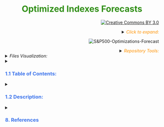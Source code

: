 <h1><div align="center"><font color= '#318f17'><b> Optimized Indexes Forecasts </b></font></div></h1>

<div align="right">

[![Creative Commons BY 3.0](https://img.shields.io/badge/License-CC%20BY%203.0-yellow.svg?style=square&logo=creative-commons&logoColor=white)](https://creativecommons.org/licenses/by/3.0/)

<Details> <Summary> <i> <font color= '#ff9100'> Click to expand: </font> </i>

![S&P500-Optimizations-Forecast](https://img.shields.io/badge/Author's_Contact-Financial_Eng._Esteban_Márquez-black?style=square&logo=github&logoColor=black) </Summary>

[![Website](https://img.shields.io/badge/Website-ffffff?style=square&logo=opera&logoColor=red)](https://estebanmqz.com) [![LinkedIn](https://img.shields.io/badge/LinkedIn-041a80?style=square&logo=linkedin&logoColor=white)](https://www.linkedin.com/in/esteban-m65381722210212839/) [![Portfolio](https://img.shields.io/badge/Github-Portfolio-010b38?style=square&logo=github&logoColor=black)](https://estebanmqz.github.io/Portfolio/) [![E-mail](https://img.shields.io/badge/Business-Mail-052ce6?style=square&logo=mail&logoColor=white)](mailto:esteban@esteban.com)</br>

![GitHub Logo](https://github.com/EstebanMqz.png?size=50) [![Github](https://img.shields.io/badge/Github-000000?style=square&logo=github&logoColor=white)](https://github.com/EstebanMqz)
</Details>

<Details> <Summary> <i> <font color= '#ff9100'> Repository Tools: </font> </i> </Summary>

###### Actions: [![Repo-Visualization-Badge](https://img.shields.io/badge/Action-Visualization-020521?style=square&logo=github&logoColor=white)](https://githubnext.com/projects/repo-visualization)
###### Main Text-Editor: [![VSCode-Badge](https://img.shields.io/badge/VSCode-007ACC?style=square&logo=visual-studio-code&logoColor=white)](https://code.visualstudio.com/)&nbsp;[![Jupyter-Badge](https://img.shields.io/badge/Jupyter-F37626?style=square&logo=Jupyter&logoColor=white)](https://jupyter.org/try)
###### Language: [![Python-Badge](https://img.shields.io/badge/Python-3776AB.svg?style=square&logo=Python&logoColor=green)](https://www.python.org)[![Markdown-Badge](https://img.shields.io/badge/Markdown-000000.svg?style=square&logo=Markdown&logoColor=white)](https://www.markdownguide.org)[![yaml-Badge](https://img.shields.io/badge/YAML-000000?style=square&logo=yaml&logoColor=red)](https://yaml.org)  
###### Libraries: [![Numpy-Badge](https://img.shields.io/badge/Numpy-013243?style=square&logo=numpy&logoColor=white)](https://numpy.org)  [![Pandas-Badge](https://img.shields.io/badge/Pandas-150458?style=square&logo=pandas&logoColor=white)](https://pandas.pydata.org)  [![Scipy-Badge](https://img.shields.io/badge/Scipy-darkblue?style=square&logo=scipy&logoColor=white)](https://www.scipy.org)  [![Fitter-Badge](https://img.shields.io/badge/Fitter-000000?style=square&logo=python&&logoColor=yellow)](https://fitter.readthedocs.io/en/latest/)  [![Matplotlib-Badge](https://img.shields.io/badge/Matplotlib-40403f?style=square&logo=python&logoColor=blue)](https://matplotlib.org)  [![Seaborn-Badge](https://img.shields.io/badge/Seaborn-40403f?style=square&logo=python&logoColor=blue)](https://seaborn.pydata.org)
###### Interface: [![React-Badge](https://img.shields.io/badge/React-61DAFB?style=square&logo=react&logoColor=black)](https://create-react-app.dev)
###### Version Control: [![Git-Badge](https://img.shields.io/badge/Git-F05032.svg?style=square&logo=Git&logoColor=white)](https://git-scm.com) [![Git-Commads](https://img.shields.io/badge/Git%20Commands-gray?style=square&logo=git&logoColor=white)](https://github.com/EstebanMqz/Git-Commands)
</Details>
</div>
<Details> <Summary> <i> Files Visualization: </i> </Summary>

[![Repository](https://img.shields.io/badge/Repository-0089D6?style=square&logo=microsoft-azure&logoColor=white)](https://mango-dune-07a8b7110.1.azurestaticapps.net/?repo=EstebanMqz%2FSP500-Risk-Optimizations-Forecast) [![Jupyter](https://img.shields.io/badge/Render-nbviewer-000000?style=square&logo=jupyter&logoColor=orange)](https://nbviewer.jupyter.org/github/EstebanMqz/SP500-Risk-Optimizations-Forecast/blob/main/SP500-Risk-Optimized-Portfolios-ML.ipynb)

<img src="diagram.svg" width="280" height="280">

</Details> 

<Details> <Summary> <h3> <font color= '#3d74eb'> 1.1 Table of Contents:  </font> </h3> </Summary>

Sections and processes are illustrated:

<img src="images/ToC.jpg" width="494" height="440">

</Details>

<Details> <Summary> <h3> <font color= '#3d74eb'> 1.2 Description:  </font> </h3> </Summary> 

[App-parser](https://github.com/EstebanMqz/Optimized_Indexes_Forecasts/blob/main/images/Description.jpg)

Data has changed since Covid in most industries and the markets project the public's sentiment, financially speaking.<br>
In this regard, from indexes $OHLCVs$, Volumes $V_{t}$ are standarized and compared dynamically in a web-app to show the big picture of $I$ to the user, as well as to note important insights.<br> 
Moreover, from $Adj_{Closes} \rightarrow P_t$ <i>, its Compounded Returns</i> are manipulated as: $ln({P_t})-ln({P_{t-1}})$ because of their <b>additive nature</b> (instead of multiplicative)<br>
among other characteristics <i>(see 3.2)</i>, which makes the following true:<br>
$$\prod_{t=1}^{n}(1+r_t) \implies \bigg[{\mathrm{e}^{\sum_{t=1}^{n} ln (1+r_t) }} \bigg]$$ 

From <i><b>Logarithmic Compounded Returns</b></i> the following are calculated and interpreted <i>(sections 3-7)</i><br>

+ Estimators: $\mu_{j_d}, \mu_{j_{Yr}} \mu_{P_d}, \mu_{P_{Yr}}$.
+ Disperssion measures: $Q_n$, $IQR$, $\sigma_{j_d}, \sigma_{j_{Yr}} \sigma_{P_d}, \sigma_{P_{Yr}}$, Correlation $\rho_{i,j}$ and Covariance $\sigma_{i,j}$ matrices.<br>
+ Optimizations: $R_{Sharpe}$, $R_{Sortino}$, $R_{Calmar}$, $R_{Burke}$, $R_{Kappa}$, $R_{\Omega}$, $R_{Traynor}$, $R_{Jensen}$.
+ Risk measures: $VaR_{\alpha}$, $ES_{\alpha}$, $MDD$.<br>

Out of the indexes supported, the $SP500$ is generally used as benchmark because:<br>

1. It's the most commonly used index to determine the <i><u>overall state of the economy.</u></i><br>
2. Because it has the <i><u>most liquid derivatives markets</u></i> (the same generally applies for $j$ components).<br>
 *Note: Market Risk exposure hedging won't be covered in this repository.*<br>
1. Its $j$ components provide a <i><u>broader scope</u></i> to different industries.<br>

Therefore, $\mathbb{R}^{500} = x_j\in [x_1,x_{500}] \hookrightarrow $SP500$ is modelled as an example of its usage *(sections 4-7).*

Optimizations Accumulated Returns are obtained, simulated and forecasted from:

$$R^{n \times m} = \sum_{t=1}^{n} \sum_{j=1}^{m} w_{j}\ ln(1+r_t)$$
+ $m$ = No° of components.
+ $j$ = Component
+ $n$ = No° of periods. 
+ $t$ = Period.

</Details>


<Details> <Summary> <h3> <font color= '#3d74eb'> 8. References </font> </h3> </Summary> 

<font color= 'white'><h6>

#### Libraries

+ ##### </u> Pandas: </u> <br>

[`pd.isin`](https://pandas.pydata.org/docs/reference/api/pandas.DataFrame.isin.html) [`pd.df.sample`](https://pandas.pydata.org/pandas-docs/stable/reference/api/pandas.DataFrame.sample.html) [`pd.df.fillna`](https://pandas.pydata.org/pandas-docs/stable/reference/api/pandas.DataFrame.fillna.html) [`pd.df.resample`](https://pandas.pydata.org/pandas-docs/stable/reference/api/pandas.DataFrame.resample.html) [`pandas.DataFrame.describe`](https://pandas.pydata.org/docs/reference/api/pandas.DataFrame.describe.html)

+ ##### </u> Numpy: </u> <br>

[`np.quantile`](https://numpy.org/doc/stable/reference/generated/numpy.quantile.html) [`np.arange`](https://numpy.org/doc/stable/reference/generated/numpy.arange.html) [`np.add`](https://numpy.org/doc/stable/reference/generated/numpy.add.html) [`np.subtract`](https://numpy.org/doc/stable/reference/generated/numpy.subtract.html) [`np.dot`](https://numpy.org/doc/stable/reference/generated/numpy.dot.html) [`np.divide`](https://numpy.org/doc/stable/reference/generated/numpy.divide.html) [`np.cov`](https://numpy.org/doc/stable/reference/generated/numpy.cov.html) [`np.power`](https://numpy.org/doc/stable/reference/generated/numpy.power.html) <br>

+ ##### </u> Stats: </u> <br>

[`scipy.stats`](https://docs.scipy.org/doc/scipy/reference/stats.html) [`scipy.stats.rv_continuous`](https://docs.scipy.org/doc/scipy/reference/generated/scipy.stats.rv_continuous.html) [`scipy.stats.rv_discrete`](https://docs.scipy.org/doc/scipy/reference/generated/scipy.stats.rv_discrete.html) [`scipy.optimize.minimize`](https://docs.scipy.org/doc/scipy/reference/generated/scipy.optimize.minimize.html)

+ ##### </u> Sklearn: </u> <br>

[`sklearn.model_selection.GridSearchCV`](https://scikit-learn.org/stable/modules/generated/sklearn.model_selection.GridSearchCV.html) [`Hyper-parameters Exhaustive GridSearchCV`](https://scikit-learn.org/stable/modules/grid_search.html) <br>
[`sklearn.neighbors.KernelDensity`](https://scikit-learn.org/stable/modules/generated/sklearn.neighbors.KernelDensity.html) [`sklearn.neighbors.KernelDensity.fit`](https://scikit-learn.org/stable/modules/generated/sklearn.neighbors.KernelDensity.html#sklearn.neighbors.KernelDensity.fit) <br>
[`sklearn.neighbors.KernelDensity.score_samples`](https://scikit-learn.org/stable/modules/generated/sklearn.neighbors.KernelDensity.html#sklearn.neighbors.KernelDensity.score_samples) [`sklearn.metrics`](https://scikit-learn.org/stable/modules/model_evaluation.html)

+ ##### Other: <br>

[`fitter`](https://fitter.readthedocs.io/en/latest/index.html)<br>
[`statsmodels`](https://www.statsmodels.org/stable/index.html)<br><br>

+ ##### Other References: <br>

###### *Indexes Supported*:<br>

+ [`S&P`](https://en.wikipedia.org/wiki/List_of_S%26P_500_companies) [`Dow Jones`](https://en.wikipedia.org/wiki/Dow_Jones_Industrial_Average) [`NASDAQ 100`](https://en.wikipedia.org/wiki/NASDAQ-100) [`Russell 1000`](https://en.wikipedia.org/wiki/Russell_1000_Index) [`FTSE 100`](https://en.wikipedia.org/wiki/FTSE_100_Index) [`IPC`](https://en.wikipedia.org/wiki/Indice_de_Precios_y_Cotizaciones) [`DAX`](https://en.wikipedia.org/wiki/DAX) [`IBEX 35`](https://en.wikipedia.org/wiki/IBEX_35) [`CAC 40`](https://en.wikipedia.org/wiki/CAC_40) [`EURO STOXX 50`](https://en.wikipedia.org/wiki/EURO_STOXX_50) [`FTSE MIB`](https://en.wikipedia.org/wiki/FTSE_MIB) [`Hang Seng Index`](https://en.wikipedia.org/wiki/Hang_Seng_Index)

###### *Official Market Risks Data:*

+ [`Daily Treasury Par Yield Curve Rates`](https://home.treasury.gov/resource-center/data-chart-center/interest-rates/TextView?type=daily_treasury_yield_curve&field_tdr_date_value_month=202304)<br>
+ [`Bank of International Settlements (BIS)`](https://www.bis.org/statistics/index.htm)<br>

###### *Other:*

+ [`LaTeX`](https://en.wikipedia.org/wiki/List_of_mathematical_symbols_by_subject)</br>
+ [`Expected Shortfall (ES)`](https://en.wikipedia.org/wiki/Expected_shortfall) [`Value at Risk (VaR)`](https://en.wikipedia.org/wiki/Value_at_risk)
+ [`Convolution of Distributions`](https://en.wikipedia.org/wiki/Convolution_of_probability_distributions)<br>
+ [`i.i.d`](https://en.wikipedia.org/wiki/Independent_and_identically_distributed_random_variables)<br>

+ [`Expected Shortfall (ES)`](https://en.wikipedia.org/wiki/Expected_shortfall)<br>
